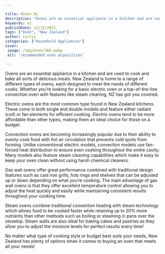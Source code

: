 ```yaml
---

title: Ovens Nz
description: "Ovens are an essential appliance in a kitchen and are used to cook and bake all sorts of delicious meals. New Zealand is home to a...take a moment to check it out "
keywords: nz
publishDate: 12/12/2022
tags: ["Oven", "New Zealand"]
author: Curtis
categories: ["Household Appliances"]
cover: 
 image: /img/oven/360.webp
 alt: 'recommended oven acquisition'

---
```


Ovens are an essential appliance in a kitchen and are used to cook and bake all sorts of delicious meals. New Zealand is home to a range of different types of ovens, each designed to meet the needs of different cooks. Whether you’re looking for a basic electric oven or a top-of-the-line convection oven with features like steam cleaning, NZ has got you covered. 

Electric ovens are the most common type found in New Zealand kitchens. These come in both single and double models and feature either radiant (coil) or fan elements for efficient cooking. Electric ovens tend to be more affordable than other types, making them an ideal choice for those on a budget.

Convection ovens are becoming increasingly popular due to their ability to evenly cook food with hot air circulation that prevents cold spots from forming. Unlike conventional electric models, convection models use fan-forced heat distribution to ensure even cooking throughout the entire cavity. Many models also feature steam cleaning capabilities which make it easy to keep your oven clean without using harsh chemical cleaners. 

Gas wall ovens offer great performance combined with traditional design features such as cast iron grills, hob rings and shelves that can be adjusted up or down depending on what you’re cooking. The main advantage of gas wall ovens is that they offer excellent temperature control allowing you to adjust the heat quickly and easily while maintaining consistent results throughout your cooking time. 

Steam ovens combine traditional convection heating with steam technology which allows food to be cooked faster while retaining up to 20% more nutrients than other methods such as boiling or steaming in pans over the stovetop. Steam walls are also ideal for baking cakes and pastries as they allow you to adjust the moisture levels for perfect results every time! 

 No matter what type of cooking style or budget best suits your needs, New Zealand has plenty of options when it comes to buying an oven that meets all your needs!
